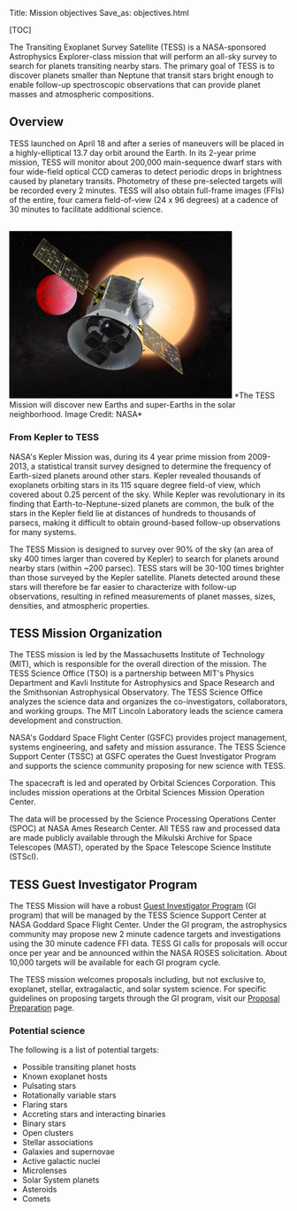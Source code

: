 Title: Mission objectives
Save_as: objectives.html

[TOC]


The Transiting Exoplanet Survey Satellite (TESS) is a NASA-sponsored Astrophysics Explorer-class mission that will perform an all-sky survey to search for planets transiting nearby stars. The primary goal of TESS is to discover planets smaller than Neptune that transit stars bright enough to enable follow-up spectroscopic observations that can provide planet masses and atmospheric compositions.
 
## Overview

TESS launched on April 18 and after a series of maneuvers will be placed in a highly-elliptical 13.7 day orbit around the Earth.  In its 2-year prime mission, TESS will monitor about 200,000 main-sequence dwarf stars with four wide-field optical CCD cameras to detect periodic drops in brightness caused by planetary transits. Photometry of these pre-selected targets will be recorded every 2 minutes. TESS will also obtain full-frame images (FFIs) of the entire, four camera field-of-view (24 x 96 degrees) at a cadence of 30 minutes to facilitate additional science.


<br/>
<img class="img-responsive" style="max-width:80%;" src="images/mission/tess_lava_planet_rotated.jpg">
*The TESS Mission will discover new Earths and super-Earths in the solar neighborhood. Image Credit: NASA*
<br/>

<!-- <<<<<<< Updated upstream
=======
<img class="img-responsive" style="max-width:60%;" src="images/TESSLavaPlanet.jpg">
*Image Credit: TBD*
>>>>>>> Stashed changes -->




### From Kepler to TESS

NASA's Kepler Mission was, during its 4 year prime mission from 2009-2013, a statistical transit survey designed to determine the frequency of Earth-sized planets around other stars.  Kepler revealed thousands of exoplanets orbiting stars in its 115 square degree field-of view, which covered about 0.25 percent of the sky. While Kepler was revolutionary in its finding that Earth-to-Neptune-sized planets are common, the bulk of the stars in the Kepler field lie at distances of hundreds to thousands of parsecs, making it difficult to obtain ground-based follow-up observations for many systems.

The TESS Mission is designed to survey over 90% of the sky (an area of sky 400 times larger than covered by Kepler) to search for planets around nearby stars (within ~200 parsec). TESS stars will be 30-100 times brighter than those surveyed by the Kepler satellite. Planets detected around these stars will therefore be far easier to characterize with follow-up observations, resulting in refined measurements of planet masses, sizes, densities, and atmospheric properties.

## TESS Mission Organization

The TESS mission is led by the Massachusetts Institute of Technology (MIT), which is responsible for the overall direction of the mission. The TESS Science Office (TSO) is a partnership between MIT's Physics Department and Kavli Institute for Astrophysics and Space Research and the Smithsonian Astrophysical Observatory. The TESS Science Office analyzes the science data and organizes the co-investigators, collaborators, and working groups. The MIT Lincoln Laboratory leads the science camera development and construction. 

NASA's Goddard Space Flight Center (GSFC) provides project management, systems engineering, and safety and mission assurance. The TESS Science Support Center (TSSC) at GSFC operates the Guest Investigator Program and supports the science community proposing for new science with TESS.

The spacecraft is led and operated by Orbital Sciences Corporation. This includes mission operations at the Orbital Sciences Mission Operation Center. 

The data will be processed by the Science Processing Operations Center (SPOC) at NASA Ames Research Center. All  TESS raw and processed data are made publicly available through the Mikulski Archive for Space Telescopes (MAST), operated by the Space Telescope Science Institute (STScI).  

## TESS Guest Investigator Program

The TESS Mission will have a robust [Guest Investigator Program](proposing-investigations.html) (GI program) that will be managed by the TESS Science Support Center at NASA Goddard Space Flight Center. Under the GI program, the astrophysics community may propose new 2 minute cadence targets and investigations using the 30 minute cadence FFI data. TESS GI calls for proposals will occur once per year and be announced within the NASA ROSES solicitation. About 10,000 targets will be available for each GI program cycle.

The TESS mission welcomes proposals including, but not exclusive to, exoplanet, stellar, extragalactic, and solar system science. For specific guidelines on proposing targets through the GI program, visit our [Proposal Preparation](proposing-investigations.html) page.


### Potential science

The following is a list of potential targets:

<ul>
<li>Possible transiting planet hosts</li>
<li>Known exoplanet hosts</li>
<li>Pulsating stars</li>
<li>Rotationally variable stars</li>
<li>Flaring stars</li>
<li>Accreting stars and interacting binaries</li>
<li>Binary stars</li>
<li>Open clusters</li>
<li>Stellar associations</li>
<li>Galaxies and supernovae</li>
<li>Active galactic nuclei</li>
<li>Microlenses</li>
<li>Solar System planets</li>
<li>Asteroids</li>
<li>Comets</li>
</ul>
